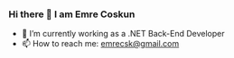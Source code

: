 ### Hi there 👋 I am Emre Coskun
- 🔭 I’m currently working as a .NET Back-End Developer
- 📫 How to reach me: emrecsk@gmail.com
<!--
**emrecsk/emrecsk** is a ✨ _special_ ✨ repository because its `README.md` (this file) appears on your GitHub profile.

Here are some ideas to get you started:

- 🔭 I’m currently working on ...
- 🌱 I’m currently learning ...
- 👯 I’m looking to collaborate on ...
- 🤔 I’m looking for help with ...
- 💬 Ask me about ...
- 📫 How to reach me: ...
- 😄 Pronouns: ...
- ⚡ Fun fact: ...
-->
